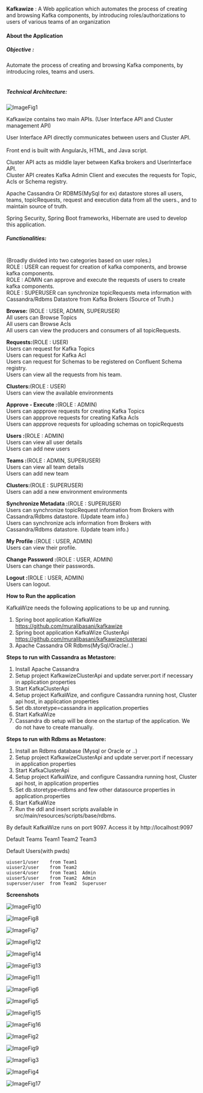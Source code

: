 <b>Kafkawize</b> : A Web application which automates the process of creating and browsing Kafka components, by introducing  roles/authorizations to users of various teams of an organization

<h4>About the Application</h4> 

<h5>Objective :</h5>
Automate the process of creating and browsing Kafka components, by introducing roles, teams and users.<br><br>

<h5>Technical Architecture:</h5>

![ImageFig1](https://github.com/kafkawize/kafkawize/blob/master/screenshots/arch.png)

Kafkawize contains two main APIs. (User Interface API  and Cluster management API)

User Interface API directly communicates between users and Cluster API.<br><br>
Front end is built with AngularJs, HTML, and Java script.<br>

Cluster API acts as middle layer between Kafka brokers and UserInterface API.<br>
Cluster API creates Kafka Admin Client and executes the requests for Topic, Acls or Schema registry.<br>

Apache Cassandra Or RDBMS(MySql for ex) datastore stores all users, teams, topicRequests, request and execution data from all the users., and to maintain source of truth.<br>

Spring Security, Spring Boot frameworks, Hibernate are used to develop this application.<br>

<h5>Functionalities:</h5><br> (Broadly divided into two categories based on user roles.)<br>
ROLE : USER  can request for creation of kafka components, and browse kafka components.<br>
ROLE : ADMIN  can approve and execute the requests of users to create kafka components.<br>
ROLE : SUPERUSER can synchronize topicRequests meta information with Cassandra/Rdbms Datastore from Kafka Brokers (Source of Truth.)<br>

<b>Browse:</b> (ROLE : USER, ADMIN, SUPERUSER)<br>
All users can Browse Topics<br>
All users can Browse Acls<br>
All users can view the producers and consumers of all topicRequests. <br>

<b>Requests:</b>(ROLE : USER)<br>
Users can request for Kafka Topics <br>
Users can request for Kafka Acl <br>
Users can request for Schemas to be registered on Confluent Schema registry. <br>
Users can view all the requests from his team. <br>

<b>Clusters:</b>(ROLE : USER)<br>
Users can view the available environments <br>

<b>Approve - Execute :</b>(ROLE : ADMIN)<br>
Users can appprove requests for creating Kafka Topics <br>
Users can appprove requests for creating Kafka Acls <br>
Users can appprove requests for uploading schemas on topicRequests<br>

<b>Users :</b>(ROLE : ADMIN)<br>
Users can view all user details <br>
Users can add new users <br>

<b>Teams :</b>(ROLE : ADMIN, SUPERUSER)<br>
Users can view all team details <br>
Users can add new team <br>

<b>Clusters:</b>(ROLE : SUPERUSER)<br>
Users can add a new environment environments  <br>

<b>Synchronize Metadata :</b>(ROLE : SUPERUSER)<br>
Users can synchronize topicRequest information from Brokers with Cassandra/Rdbms datastore. (Update team info.) <br>
Users can synchronize acls information from Brokers with Cassandra/Rdbms datastore. (Update team info.) <br>

<b>My Profile :</b>(ROLE : USER, ADMIN)<br>
Users can view their profile. <br>

<b>Change Password :</b>(ROLE : USER, ADMIN)<br>
Users can change their passwords. <br>

<b>Logout :</b>(ROLE : USER, ADMIN)<br>
Users can logout. <br>

<b>How to Run the application</b>

KafkaWize needs the following applications to be up and running.
1. Spring boot application KafkaWize https://github.com/muralibasani/kafkawize
2. Spring boot application KafkaWize ClusterApi https://github.com/muralibasani/kafkawizeclusterapi
3. Apache Cassandra OR Rdbms(MySql/Oracle/..)

<b>Steps to run with Cassandra as Metastore: </b>

1. Install Apache Cassandra
2. Setup project KafkawizeClusterApi and update server.port if necessary in application properties
3. Start KafkaClusterApi
4. Setup project KafkaWize, and configure Cassandra running host, Cluster api host, in application properties
5. Set db.storetype=cassandra in application.properties
6. Start KafkaWize
7. Cassandra db setup will be done on the startup of the application. We do not have to create manually.

<b>Steps to run with Rdbms as Metastore:</b>

1. Install an Rdbms database (Mysql or Oracle or ..)
2. Setup project KafkawizeClusterApi and update server.port if necessary in application properties
3. Start KafkaClusterApi
4. Setup project KafkaWize, and configure Cassandra running host, Cluster api host, in application properties
5. Set db.storetype=rdbms and few other datasource properties in application.properties
6. Start KafkaWize
7. Run the ddl and insert scripts available in src/main/resources/scripts/base/rdbms.

By default KafkaWize runs on port 9097. Access it by http://localhost:9097

Default Teams
    Team1
    Team2
    Team3

Default Users(with pwds)
    
    uiuser1/user    from Team1
    uiuser2/user    from Team2
    uiuser4/user    from Team1  Admin
    uiuser5/user    from Team2  Admin
    superuser/user  from Team2  Superuser

<b>Screenshots</b>

![ImageFig10](https://github.com/kafkawize/kafkawize/blob/master/screenshots/login.JPG)

![ImageFig8](https://github.com/kafkawize/kafkawize/blob/master/screenshots/BrowseTopics.JPG)

![ImageFig7](https://github.com/kafkawize/kafkawize/blob/master/screenshots/BrowseAcls.JPG)

![ImageFig12](https://github.com/kafkawize/kafkawize/blob/master/screenshots/ProducersConsumers.JPG)

![ImageFig14](https://github.com/kafkawize/kafkawize/blob/master/screenshots/RequestTopic.JPG)

![ImageFig13](https://github.com/kafkawize/kafkawize/blob/master/screenshots/RequestACL.JPG)

![ImageFig11](https://github.com/kafkawize/kafkawize/blob/master/screenshots/MyRequests.JPG)

![ImageFig6](https://github.com/kafkawize/kafkawize/blob/master/screenshots/ApproveTopics.JPG)

![ImageFig5](https://github.com/kafkawize/kafkawize/blob/master/screenshots/ApproveACL.JPG)

![ImageFig15](https://github.com/kafkawize/kafkawize/blob/master/screenshots/SynchronizeAcls.JPG)

![ImageFig16](https://github.com/kafkawize/kafkawize/blob/master/screenshots/SynchronizeTopics.JPG)

![ImageFig2](https://github.com/kafkawize/kafkawize/blob/master/screenshots/AddCluster.JPG)

![ImageFig9](https://github.com/kafkawize/kafkawize/blob/master/screenshots/Environments.JPG)

![ImageFig3](https://github.com/kafkawize/kafkawize/blob/master/screenshots/AddTeam.JPG)

![ImageFig4](https://github.com/kafkawize/kafkawize/blob/master/screenshots/AddUser.JPG)

![ImageFig17](https://github.com/kafkawize/kafkawize/blob/master/screenshots/ActivityLog.JPG)
